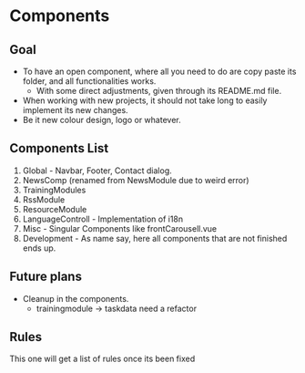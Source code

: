 # Components


## Goal
  - To have an open component, where all you need to do are copy paste its folder, and all functionalities works.
    - With some direct adjustments, given through its README.md file.
  - When working with new projects, it should not take long to easily implement its new changes.
  - Be it new colour design, logo or whatever.

## Components List
  1. Global
    - Navbar, Footer, Contact dialog.
  2. NewsComp (renamed from NewsModule due to weird error)
  3. TrainingModules
  4. RssModule
  5. ResourceModule
  6. LanguageControll
    - Implementation of i18n
  7. Misc
    - Singular Components like frontCarousell.vue
  8. Development
    - As name say, here all components that are not finished ends up.

## Future plans
  - Cleanup in the components.
    - trainingmodule -> taskdata need a refactor


## Rules
This one will get a list of rules once its been fixed